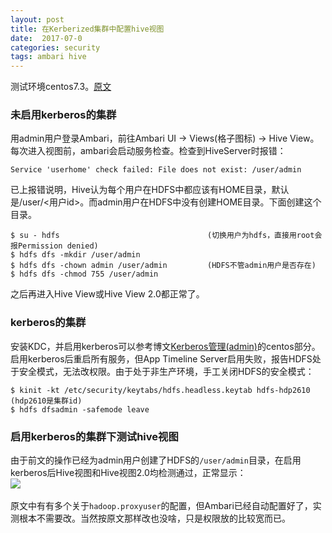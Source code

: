 ```yaml
---
layout: post
title: 在Kerberized集群中配置hive视图
date:  2017-07-0
categories: security
tags: ambari hive
---
```

测试环境centos7.3。[原文](https://community.hortonworks.com/articles/40658/configure-hive-view-for-kerberized-cluster.html)  
### 未启用kerberos的集群

用admin用户登录Ambari，前往Ambari UI -> Views(格子图标) -> Hive View。每次进入视图前，ambari会启动服务检查。检查到HiveServer时报错：
```
Service 'userhome' check failed: File does not exist: /user/admin
```
已上报错说明，Hive认为每个用户在HDFS中都应该有HOME目录，默认是/user/<用户id>。而admin用户在HDFS中没有创建HOME目录。下面创建这个目录。  
```
$ su - hdfs                                 (切换用户为hdfs，直接用root会报Permission denied)
$ hdfs dfs -mkdir /user/admin
$ hdfs dfs -chown admin /user/admin         (HDFS不管admin用户是否存在)
$ hdfs dfs -chmod 755 /user/admin
```
之后再进入Hive View或Hive View 2.0都正常了。  

### kerberos的集群
安装KDC，并启用kerberos可以参考博文[Kerberos管理(admin)](https://imaidata.github.io/blog/kerberos_admin/)的centos部分。  
启用kerberos后重启所有服务，但App Timeline Server启用失败，报告HDFS处于安全模式，无法改权限。由于处于非生产环境，手工关闭HDFS的安全模式：
```
$ kinit -kt /etc/security/keytabs/hdfs.headless.keytab hdfs-hdp2610        (hdp2610是集群id)
$ hdfs dfsadmin -safemode leave
```
### 启用kerberos的集群下测试hive视图
由于前文的操作已经为admin用户创建了HDFS的`/user/admin`目录，在启用kerberos后Hive视图和Hive视图2.0均检测通过，正常显示：  
![](https://community.hortonworks.com/storage/attachments/5122-screen-shot-2016-06-19-at-94111-pm.png)  

原文中有有多个关于`hadoop.proxyuser`的配置，但Ambari已经自动配置好了，实测根本不需要改。当然按原文那样改也没啥，只是权限放的比较宽而已。  
